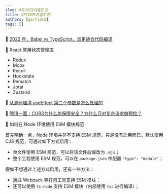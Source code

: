 ```yaml
---
slug: 4月10日内容汇总
title: 4月10日内容汇总
authors: [garfield]
tags: []
---
```


📒 [2022 年，Babel vs TypeScript，谁更适合代码编译](https://mp.weixin.qq.com/s/JCIyV-_VfQ9iScd_xOuP8g)

📒 React 常用状态管理库

- Redux
- Mobx
- Recoil
- Hookstate
- Rematch
- Jotai
- Zustand

📒 [从源码理清 useEffect 第二个参数是怎么处理的](https://juejin.cn/post/7083230365027926053)

📒 [腾讯一面：CORS为什么能保障安全？为什么只对复杂请求做预检？](https://juejin.cn/post/7081539471585312805)

📒 如何在 Node 环境使用 ESM 模块规范

首先明确一点，Node 环境并非不支持 ESM 规范，只是没有启用而已，默认使用 CJS 规范，可通过如下方式启用：

- 单文件使用 ESM 规范，可以将该文件后缀改为 `.mjs`；
- 整个工程使用 ESM 规范，可以在 `package.json` 中配置 `"type": "module"`；

假如不想通过上述方式启用，还有一些方法：

- 通过 Webpack 等打包工具支持 ESM 模块；
- 还可以使用 `ts-node` 支持 ESM 模块（内部使用 `tsc` 进行编译）；

